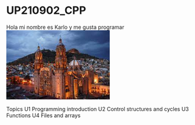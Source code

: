 # UP210902_CPP
Hola mi nombre es Karlo y me gusta programar
![no images](imagenes/zaca.jpeg)

Topics
U1 Programming introduction
U2 Control structures and cycles
U3 Functions
U4 Files and arrays


